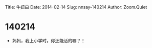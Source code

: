 Title: 牛妞曰
Date: 2014-02-14
Slug: nnsay-140214
Author: Zoom.Quiet


# 140214

- 妈妈，我上小学时，你还能活的嘛？！


